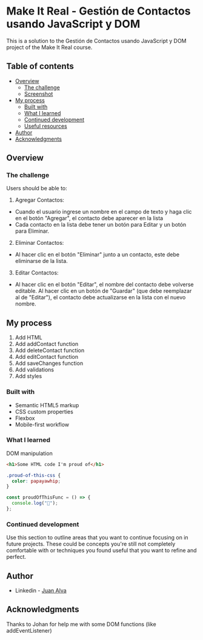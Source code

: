 # Make It Real - Gestión de Contactos usando JavaScript y DOM

This is a solution to the Gestión de Contactos usando JavaScript y DOM project of the Make It Real course.

## Table of contents

- [Overview](#overview)
  - [The challenge](#the-challenge)
  - [Screenshot](#screenshot)
- [My process](#my-process)
  - [Built with](#built-with)
  - [What I learned](#what-i-learned)
  - [Continued development](#continued-development)
  - [Useful resources](#useful-resources)
- [Author](#author)
- [Acknowledgments](#acknowledgments)

## Overview

### The challenge

Users should be able to:

1. Agregar Contactos:

- Cuando el usuario ingrese un nombre en el campo de texto y haga clic en el botón "Agregar", el contacto debe aparecer en la lista
- Cada contacto en la lista debe tener un botón para Editar y un botón para Eliminar.

2.  Eliminar Contactos:

- Al hacer clic en el botón "Eliminar" junto a un contacto, este debe eliminarse de la lista.

3. Editar Contactos:

- Al hacer clic en el botón "Editar", el nombre del contacto debe volverse editable. Al hacer clic en un botón de "Guardar" (que debe reemplazar al de "Editar"), el contacto debe actualizarse en la lista con el nuevo nombre.

## My process

1. Add HTML
2. Add addContact function
3. Add deleteContact function
4. Add editContact function
5. Add saveChanges function
6. Add validations
7. Add styles

### Built with

- Semantic HTML5 markup
- CSS custom properties
- Flexbox
- Mobile-first workflow

### What I learned

DOM manipulation

```html
<h1>Some HTML code I'm proud of</h1>
```

```css
.proud-of-this-css {
  color: papayawhip;
}
```

```js
const proudOfThisFunc = () => {
  console.log("🎉");
};
```

### Continued development

Use this section to outline areas that you want to continue focusing on in future projects. These could be concepts you're still not completely comfortable with or techniques you found useful that you want to refine and perfect.

## Author

- Linkedin - [Juan Alva](https://www.your-site.com)

## Acknowledgments

Thanks to Johan for help me with some DOM functions (like addEventListener)
